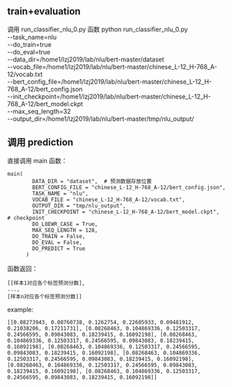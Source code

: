 ## train+evaluation
调用 run_classifier_nlu_0.py 函数
python run_classifier_nlu_0.py \
  --task_name=nlu \
  --do_train=true \
  --do_eval=true \
  --data_dir=/home1/lzj2019/lab/nlu/bert-master/dataset \
  --vocab_file=/home1/lzj2019/lab/nlu/bert-master/chinese_L-12_H-768_A-12/vocab.txt \
  --bert_config_file=/home1/lzj2019/lab/nlu/bert-master/chinese_L-12_H-768_A-12/bert_config.json \
  --init_checkpoint=/home1/lzj2019/lab/nlu/bert-master/chinese_L-12_H-768_A-12/bert_model.ckpt \
  --max_seq_length=32 \
  --output_dir=/home1/lzj2019/lab/nlu/bert-master/tmp/nlu_output/


## 调用 prediction
直接调用 main 函数：

```
main(
        DATA_DIR = "dataset",  # 预测数据存放位置
        BERT_CONFIG_FILE = "chinese_L-12_H-768_A-12/bert_config.json",
        TASK_NAME = "nlu",
        VOCAB_FILE = "chinese_L-12_H-768_A-12/vocab.txt",
        OUTPUT_DIR = "tmp/nlu_output",
        INIT_CHECKPOINT = "chinese_L-12_H-768_A-12/bert_model.ckpt",  # checkpoint
        DO_LOEWR_CASE = True,
        MAX_SEQ_LENGTH = 128,
        DO_TRAIN = False,
        DO_EVAL = False,
        DO_PREDICT = True
      )
```

函数返回：
```
[[样本1对应各个标签预测分数],
...,
[样本n对应各个标签预测分数]]
```
example:
```
[[0.08273943, 0.08760738, 0.1262754, 0.22605933, 0.09481912, 0.21038206, 0.17211731], [0.08268463, 0.104869336, 0.12503317, 0.24566595, 0.09843083, 0.18239415, 0.16092198], [0.08268463, 0.104869336, 0.12503317, 0.24566595, 0.09843083, 0.18239415, 0.16092198], [0.08268463, 0.104869336, 0.12503317, 0.24566595, 0.09843083, 0.18239415, 0.16092198], [0.08268463, 0.104869336, 0.12503317, 0.24566595, 0.09843083, 0.18239415, 0.16092198], [0.08268463, 0.104869336, 0.12503317, 0.24566595, 0.09843083, 0.18239415, 0.16092198], [0.08268463, 0.104869336, 0.12503317, 0.24566595, 0.09843083, 0.18239415, 0.16092198]]
```